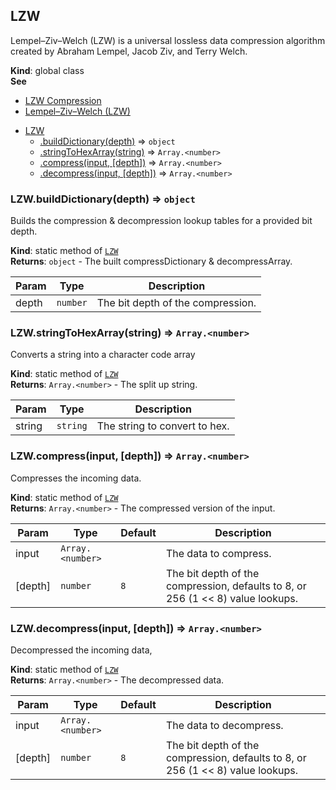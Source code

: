 <a name="LZW"></a>

## LZW
Lempel–Ziv–Welch (LZW) is a universal lossless data compression algorithm created by Abraham Lempel, Jacob Ziv, and Terry Welch.

**Kind**: global class  
**See**

- [LZW Compression](https://rosettacode.org/wiki/LZW_compression)
- [Lempel–Ziv–Welch (LZW)](https://en.wikipedia.org/w/index.php?title=Lempel%E2%80%93Ziv%E2%80%93Welch&oldid=531967504#Packing_order)


* [LZW](#LZW)
    * [.buildDictionary(depth)](#LZW.buildDictionary) ⇒ <code>object</code>
    * [.stringToHexArray(string)](#LZW.stringToHexArray) ⇒ <code>Array.&lt;number&gt;</code>
    * [.compress(input, [depth])](#LZW.compress) ⇒ <code>Array.&lt;number&gt;</code>
    * [.decompress(input, [depth])](#LZW.decompress) ⇒ <code>Array.&lt;number&gt;</code>

<a name="LZW.buildDictionary"></a>

### LZW.buildDictionary(depth) ⇒ <code>object</code>
Builds the compression & decompression lookup tables for a provided bit depth.

**Kind**: static method of [<code>LZW</code>](#LZW)  
**Returns**: <code>object</code> - The built compressDictionary & decompressArray.  

| Param | Type | Description |
| --- | --- | --- |
| depth | <code>number</code> | The bit depth of the compression. |

<a name="LZW.stringToHexArray"></a>

### LZW.stringToHexArray(string) ⇒ <code>Array.&lt;number&gt;</code>
Converts a string into a character code array

**Kind**: static method of [<code>LZW</code>](#LZW)  
**Returns**: <code>Array.&lt;number&gt;</code> - The split up string.  

| Param | Type | Description |
| --- | --- | --- |
| string | <code>string</code> | The string to convert to hex. |

<a name="LZW.compress"></a>

### LZW.compress(input, [depth]) ⇒ <code>Array.&lt;number&gt;</code>
Compresses the incoming data.

**Kind**: static method of [<code>LZW</code>](#LZW)  
**Returns**: <code>Array.&lt;number&gt;</code> - The compressed version of the input.  

| Param | Type | Default | Description |
| --- | --- | --- | --- |
| input | <code>Array.&lt;number&gt;</code> |  | The data to compress. |
| [depth] | <code>number</code> | <code>8</code> | The bit depth of the compression, defaults to 8, or 256 (1 << 8) value lookups. |

<a name="LZW.decompress"></a>

### LZW.decompress(input, [depth]) ⇒ <code>Array.&lt;number&gt;</code>
Decompressed the incoming data,

**Kind**: static method of [<code>LZW</code>](#LZW)  
**Returns**: <code>Array.&lt;number&gt;</code> - The decompressed data.  

| Param | Type | Default | Description |
| --- | --- | --- | --- |
| input | <code>Array.&lt;number&gt;</code> |  | The data to decompress. |
| [depth] | <code>number</code> | <code>8</code> | The bit depth of the compression, defaults to 8, or 256 (1 << 8) value lookups. |

